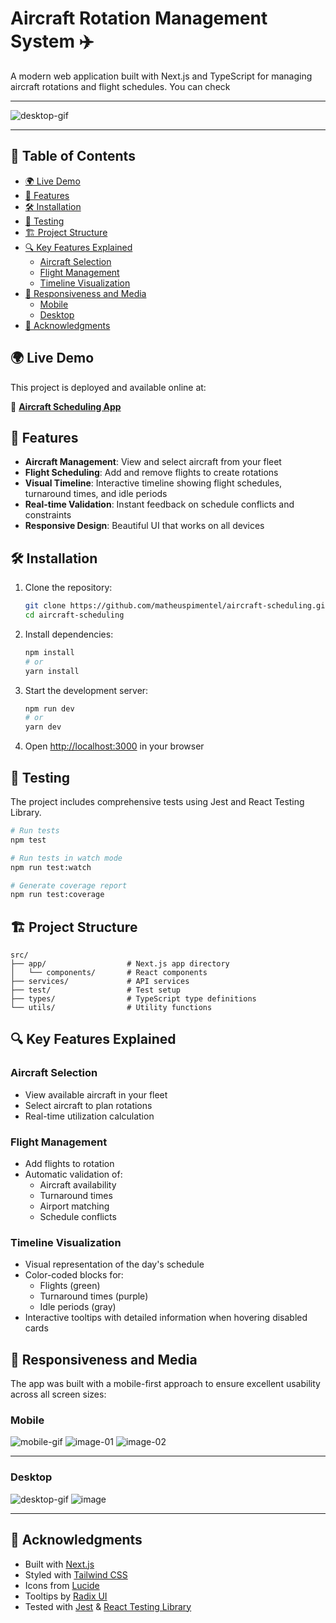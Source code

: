# Aircraft Rotation Management System ✈️

A modern web application built with Next.js and TypeScript for managing aircraft rotations and flight schedules.
You can check 

---

![desktop-gif](./public/media/desktop/gif.gif)

---

## 📖 Table of Contents

- [🌍 Live Demo](#-live-demo)
- [🚀 Features](#-features)
- [🛠️ Installation](#-installation)
- [🧪 Testing](#-testing)
- [🏗️ Project Structure](#-project-structure)
- [🔍 Key Features Explained](#-key-features-explained)
  - [Aircraft Selection](#aircraft-selection)
  - [Flight Management](#flight-management)
  - [Timeline Visualization](#timeline-visualization)
- [🎨 Responsiveness and Media](#-responsiveness-and-media)
  - [Mobile](#mobile)
  - [Desktop](#desktop)
- [🙏 Acknowledgments](#-acknowledgments)

## 🌍 Live Demo

This project is deployed and available online at:  

🔗 **[Aircraft Scheduling App](https://aircraft-scheduling-mp.vercel.app/)**  

## 🚀 Features

- **Aircraft Management**: View and select aircraft from your fleet
- **Flight Scheduling**: Add and remove flights to create rotations
- **Visual Timeline**: Interactive timeline showing flight schedules, turnaround times, and idle periods
- **Real-time Validation**: Instant feedback on schedule conflicts and constraints
- **Responsive Design**: Beautiful UI that works on all devices

## 🛠️ Installation

1. Clone the repository:

   ```bash
   git clone https://github.com/matheuspimentel/aircraft-scheduling.git
   cd aircraft-scheduling
   ```

2. Install dependencies:

   ```bash
   npm install
   # or
   yarn install
   ```

3. Start the development server:

   ```bash
   npm run dev
   # or
   yarn dev
   ```

4. Open [http://localhost:3000](http://localhost:3000) in your browser

## 🧪 Testing

The project includes comprehensive tests using Jest and React Testing Library.

```bash
# Run tests
npm test

# Run tests in watch mode
npm run test:watch

# Generate coverage report
npm run test:coverage
```

## 🏗️ Project Structure

```
src/
├── app/                  # Next.js app directory
│   └── components/       # React components
├── services/             # API services
├── test/                 # Test setup
├── types/                # TypeScript type definitions
└── utils/                # Utility functions
```

## 🔍 Key Features Explained

### Aircraft Selection

- View available aircraft in your fleet
- Select aircraft to plan rotations
- Real-time utilization calculation

### Flight Management

- Add flights to rotation
- Automatic validation of:
  - Aircraft availability
  - Turnaround times
  - Airport matching
  - Schedule conflicts

### Timeline Visualization

- Visual representation of the day's schedule
- Color-coded blocks for:
  - Flights (green)
  - Turnaround times (purple)
  - Idle periods (gray)
- Interactive tooltips with detailed information when hovering disabled cards

## 🎨 Responsiveness and Media

The app was built with a mobile-first approach to ensure excellent usability across all screen sizes:

### Mobile

![mobile-gif](./public/media/mobile/gif.gif)
![image-01](./public/media/mobile/image-01.png)
![image-02](./public/media/mobile/image-02.png)

---

### Desktop

![desktop-gif](./public/media/desktop/gif.gif)
![image](./public/media/desktop/image.png)

---

## 🙏 Acknowledgments

- Built with [Next.js](https://nextjs.org/)
- Styled with [Tailwind CSS](https://tailwindcss.com/)
- Icons from [Lucide](https://lucide.dev/)
- Tooltips by [Radix UI](https://www.radix-ui.com/)
- Tested with [Jest](https://jestjs.io/) & [React Testing Library](https://testing-library.com/)
